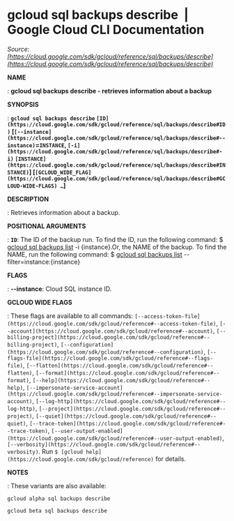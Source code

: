 # gcloud sql backups describe  |  Google Cloud CLI Documentation

*Source: [https://cloud.google.com/sdk/gcloud/reference/sql/backups/describe](https://cloud.google.com/sdk/gcloud/reference/sql/backups/describe)*

**NAME**

: **gcloud sql backups describe - retrieves information about a backup**

**SYNOPSIS**

: **`gcloud sql backups describe` `[ID](https://cloud.google.com/sdk/gcloud/reference/sql/backups/describe#ID)` [`[--instance](https://cloud.google.com/sdk/gcloud/reference/sql/backups/describe#--instance)`=`INSTANCE`, `[-i](https://cloud.google.com/sdk/gcloud/reference/sql/backups/describe#-i)` `[INSTANCE](https://cloud.google.com/sdk/gcloud/reference/sql/backups/describe#INSTANCE)`] [`[GCLOUD_WIDE_FLAG](https://cloud.google.com/sdk/gcloud/reference/sql/backups/describe#GCLOUD-WIDE-FLAGS) …`]**

**DESCRIPTION**

: Retrieves information about a backup.

**POSITIONAL ARGUMENTS**

: **`ID`**:
The ID of the backup run. To find the ID, run the following command: $ [gcloud sql backups list](https://cloud.google.com/sdk/gcloud/reference/sql/backups/list) -i
{instance}.Or, the NAME of the backup. To find the NAME, run the following
command: $ [gcloud sql backups
list](https://cloud.google.com/sdk/gcloud/reference/sql/backups/list) --filter=instance:{instance}

**FLAGS**

: **--instance**:
Cloud SQL instance ID.

**GCLOUD WIDE FLAGS**

: These flags are available to all commands: `[--access-token-file](https://cloud.google.com/sdk/gcloud/reference#--access-token-file)`,
`[--account](https://cloud.google.com/sdk/gcloud/reference#--account)`, `[--billing-project](https://cloud.google.com/sdk/gcloud/reference#--billing-project)`,
`[--configuration](https://cloud.google.com/sdk/gcloud/reference#--configuration)`,
`[--flags-file](https://cloud.google.com/sdk/gcloud/reference#--flags-file)`,
`[--flatten](https://cloud.google.com/sdk/gcloud/reference#--flatten)`, `[--format](https://cloud.google.com/sdk/gcloud/reference#--format)`, `[--help](https://cloud.google.com/sdk/gcloud/reference#--help)`, `[--impersonate-service-account](https://cloud.google.com/sdk/gcloud/reference#--impersonate-service-account)`,
`[--log-http](https://cloud.google.com/sdk/gcloud/reference#--log-http)`,
`[--project](https://cloud.google.com/sdk/gcloud/reference#--project)`, `[--quiet](https://cloud.google.com/sdk/gcloud/reference#--quiet)`, `[--trace-token](https://cloud.google.com/sdk/gcloud/reference#--trace-token)`, `[--user-output-enabled](https://cloud.google.com/sdk/gcloud/reference#--user-output-enabled)`,
`[--verbosity](https://cloud.google.com/sdk/gcloud/reference#--verbosity)`.
Run `$ [gcloud help](https://cloud.google.com/sdk/gcloud/reference)` for details.

**NOTES**

: These variants are also available:

```
gcloud alpha sql backups describe
```

```
gcloud beta sql backups describe
```